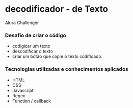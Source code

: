 # decodificador - de Texto
 Alura Challenger

### Desafio de criar o código
 - codigicar um texto 
 - descodificar o texto
 - criar um botão que copie o texto codificado.
 
 ### Tecnologias utilizadas e conhecimentos aplicados
 - HTML
 - CSS
 - Javascript
 - Regex
 - Function / callback
 
 



